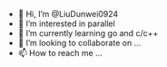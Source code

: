 - 👋 Hi, I’m @LiuDunwei0924
- 👀 I’m interested in parallel
- 🌱 I’m currently learning go and c/c++
- 💞️ I’m looking to collaborate on ...
- 📫 How to reach me ...

<!---
LiuDunwei0924/LiuDunwei0924 is a ✨ special ✨ repository because its `README.md` (this file) appears on your GitHub profile.
You can click the Preview link to take a look at your changes.
--->
